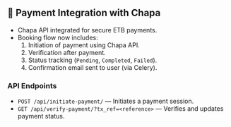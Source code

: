 ## 🔐 Payment Integration with Chapa

- Chapa API integrated for secure ETB payments.
- Booking flow now includes:
  1. Initiation of payment using Chapa API.
  2. Verification after payment.
  3. Status tracking (`Pending`, `Completed`, `Failed`).
  4. Confirmation email sent to user (via Celery).

### API Endpoints
- `POST /api/initiate-payment/` — Initiates a payment session.
- `GET /api/verify-payment/?tx_ref=<reference>` — Verifies and updates payment status.
